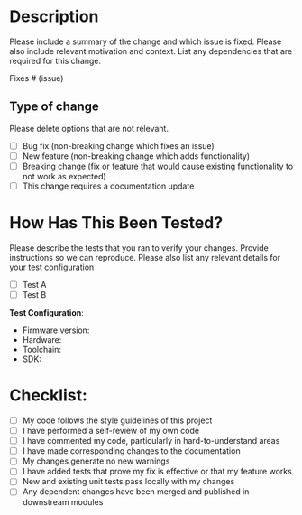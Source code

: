 # Description

Please include a summary of the change and which issue is fixed. Please also include relevant motivation and context. List any dependencies that are required for this change.

Fixes # (issue)

## Type of change

Please delete options that are not relevant.

-  [ ] Bug fix (non-breaking change which fixes an issue)
-  [ ] New feature (non-breaking change which adds functionality)
-  [ ] Breaking change (fix or feature that would cause existing functionality to not work as expected)
-  [ ] This change requires a documentation update

# How Has This Been Tested?

Please describe the tests that you ran to verify your changes. Provide instructions so we can reproduce. Please also list any relevant details for your test configuration

-  [ ] Test A
-  [ ] Test B

**Test Configuration**:
-  Firmware version:
-  Hardware:
-  Toolchain:
-  SDK:

# Checklist:

-  [ ] My code follows the style guidelines of this project
-  [ ] I have performed a self-review of my own code
-  [ ] I have commented my code, particularly in hard-to-understand areas
-  [ ] I have made corresponding changes to the documentation
-  [ ] My changes generate no new warnings
-  [ ] I have added tests that prove my fix is effective or that my feature works
-  [ ] New and existing unit tests pass locally with my changes
-  [ ] Any dependent changes have been merged and published in downstream modules
